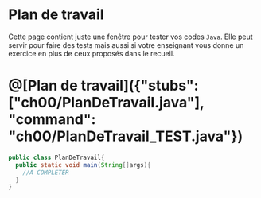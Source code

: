 # Plan de travail

Cette page contient juste une fenêtre pour tester vos codes `Java`. Elle peut servir pour faire des tests mais aussi si votre enseignant vous donne un exercice en plus de ceux proposés dans le recueil.

# @[Plan de travail]({"stubs": ["ch00/PlanDeTravail.java"], "command": "ch00/PlanDeTravail_TEST.java"})

```java runner
public class PlanDeTravail{
  public static void main(String[]args){
    //A COMPLETER
  }
}
```

